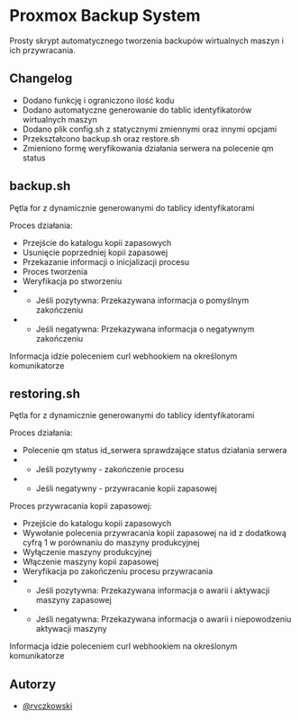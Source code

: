 # Proxmox Backup System

Prosty skrypt automatycznego tworzenia backupów wirtualnych maszyn i ich przywracania.

## Changelog

- Dodano funkcję i ograniczono ilość kodu
- Dodano automatyczne generowanie do tablic identyfikatorów wirtualnych maszyn
- Dodano plik config.sh z statycznymi zmiennymi oraz innymi opcjami
- Przekształcono backup.sh oraz restore.sh
- Zmieniono formę weryfikowania działania serwera na polecenie qm status

## backup.sh

Pętla for z dynamicznie generowanymi do tablicy identyfikatorami

Proces działania:
- Przejście do katalogu kopii zapasowych
- Usunięcie poprzedniej kopii zapasowej
- Przekazanie informacji o inicjalizacji procesu
- Proces tworzenia
- Weryfikacja po stworzeniu
- - Jeśli pozytywna: Przekazywana informacja o pomyślnym zakończeniu
- - Jeśli negatywna: Przekazywana informacja o negatywnym zakończeniu

Informacja idzie poleceniem curl webhookiem na określonym komunikatorze 


## restoring.sh

Pętla for z dynamicznie generowanymi do tablicy identyfikatorami

Proces działania:
- Polecenie qm status id_serwera sprawdzające status działania serwera
- - Jeśli pozytywny - zakończenie procesu
- - Jeśli negatywny - przywracanie kopii zapasowej

Proces przywracania kopii zapasowej:

- Przejście do katalogu kopii zapasowych
- Wywołanie polecenia przywracania kopii zapasowej na id z dodatkową cyfrą 1 w porównaniu do maszyny produkcyjnej
- Wyłączenie maszyny produkcyjnej
- Włączenie maszyny kopii zapasowej
- Weryfikacja po zakończeniu procesu przywracania
- - Jeśli pozytywna: Przekazywana informacja o awarii i aktywacji maszyny zapasowej
- - Jeśli negatywna: Przekazywana informacja o awarii i niepowodzeniu aktywacji maszyny

Informacja idzie poleceniem curl webhookiem na określonym komunikatorze 

## Autorzy

- [@rvczkowski](https://github.com/rvczkowski)

